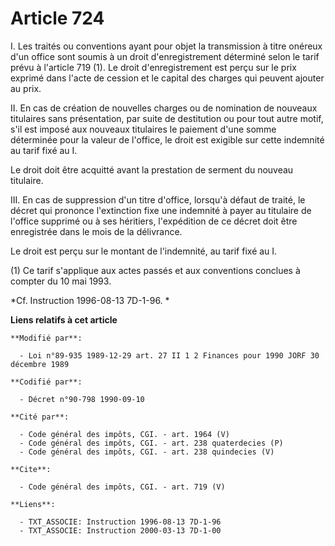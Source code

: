 # Article 724

I. Les traités ou conventions ayant pour objet la transmission à titre onéreux d'un office sont soumis à un droit
d'enregistrement déterminé selon le tarif prévu à l'article 719 (1). Le droit d'enregistrement est perçu sur le prix exprimé
dans l'acte de cession et le capital des charges qui peuvent ajouter au prix. 

II. En cas de création de nouvelles charges ou de nomination de nouveaux titulaires sans présentation, par suite de
destitution ou pour tout autre motif, s'il est imposé aux nouveaux titulaires le paiement d'une somme déterminée pour la
valeur de l'office, le droit est exigible sur cette indemnité au tarif fixé au I. 

Le droit doit être acquitté avant la prestation de serment du nouveau titulaire. 

III. En cas de suppression d'un titre d'office, lorsqu'à défaut de traité, le décret qui prononce l'extinction fixe une
indemnité à payer au titulaire de l'office supprimé ou à ses héritiers, l'expédition de ce décret doit être enregistrée dans
le mois de la délivrance. 

Le droit est perçu sur le montant de l'indemnité, au tarif fixé au I. 

(1) Ce tarif s'applique aux actes passés et aux conventions conclues à compter du 10 mai 1993. 

*Cf. Instruction 1996-08-13 7D-1-96. *

**Liens relatifs à cet article**

	**Modifié par**:

	  - Loi n°89-935 1989-12-29 art. 27 II 1 2 Finances pour 1990 JORF 30 décembre 1989

	**Codifié par**:

	  - Décret n°90-798 1990-09-10

	**Cité par**:

	  - Code général des impôts, CGI. - art. 1964 (V)
	  - Code général des impôts, CGI. - art. 238 quaterdecies (P)
	  - Code général des impôts, CGI. - art. 238 quindecies (V)

	**Cite**:

	  - Code général des impôts, CGI. - art. 719 (V)

	**Liens**:

	  - TXT_ASSOCIE: Instruction 1996-08-13 7D-1-96
	  - TXT_ASSOCIE: Instruction 2000-03-13 7D-1-00
